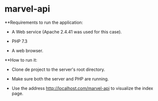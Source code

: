 # marvel-api
 **Requirements to run the application: 

- A Web service (Apache 2.4.41 was used for this case).

- PHP 7.3

- A web browser.

**How to run it:

- Clone de project to the server's root directory.

- Make sure both the server and PHP are running.

- Use the address http://localhost.com/marvel-api to visualize the index page.
